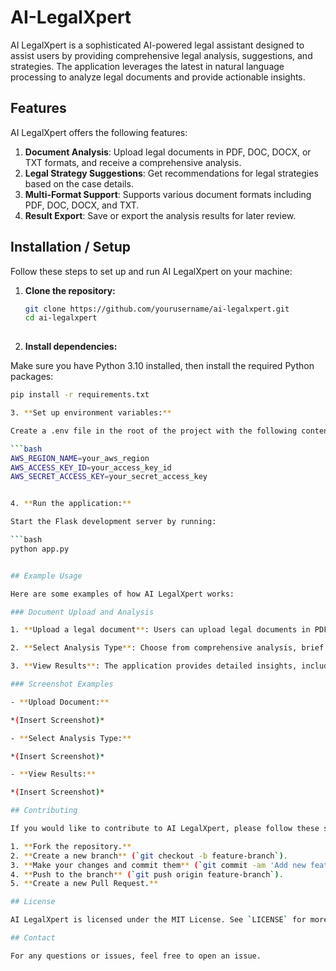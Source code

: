 # AI-LegalXpert

AI LegalXpert is a sophisticated AI-powered legal assistant designed to assist users by providing comprehensive legal analysis, suggestions, and strategies. The application leverages the latest in natural language processing to analyze legal documents and provide actionable insights.

## Features

AI LegalXpert offers the following features:

1. **Document Analysis**: Upload legal documents in PDF, DOC, DOCX, or TXT formats, and receive a comprehensive analysis.
2. **Legal Strategy Suggestions**: Get recommendations for legal strategies based on the case details.
3. **Multi-Format Support**: Supports various document formats including PDF, DOC, DOCX, and TXT.
4. **Result Export**: Save or export the analysis results for later review.

## Installation / Setup

Follow these steps to set up and run AI LegalXpert on your machine:

1. **Clone the repository:**

   ```bash
   git clone https://github.com/yourusername/ai-legalxpert.git
   cd ai-legalxpert
  
2. **Install dependencies:**

  Make sure you have Python 3.10 installed, then install the required Python packages:

   ```bash
   pip install -r requirements.txt

3. **Set up environment variables:**

  Create a .env file in the root of the project with the following content:

   ```bash
   AWS_REGION_NAME=your_aws_region
   AWS_ACCESS_KEY_ID=your_access_key_id
   AWS_SECRET_ACCESS_KEY=your_secret_access_key
  

4. **Run the application:**

  Start the Flask development server by running:

   ```bash
   python app.py


## Example Usage

Here are some examples of how AI LegalXpert works:

### Document Upload and Analysis

1. **Upload a legal document**: Users can upload legal documents in PDF, DOC, DOCX, or TXT formats. The application will read and extract text from the document.

2. **Select Analysis Type**: Choose from comprehensive analysis, brief summary, or strategy-focused analysis.

3. **View Results**: The application provides detailed insights, including key legal issues, potential strengths and weaknesses, and recommended legal strategies.

### Screenshot Examples

- **Upload Document:**

  *(Insert Screenshot)*

- **Select Analysis Type:**

  *(Insert Screenshot)*

- **View Results:**

  *(Insert Screenshot)*

## Contributing

If you would like to contribute to AI LegalXpert, please follow these steps:

1. **Fork the repository.**
2. **Create a new branch** (`git checkout -b feature-branch`).
3. **Make your changes and commit them** (`git commit -am 'Add new feature'`).
4. **Push to the branch** (`git push origin feature-branch`).
5. **Create a new Pull Request.**

## License

AI LegalXpert is licensed under the MIT License. See `LICENSE` for more information.

## Contact

For any questions or issues, feel free to open an issue.

